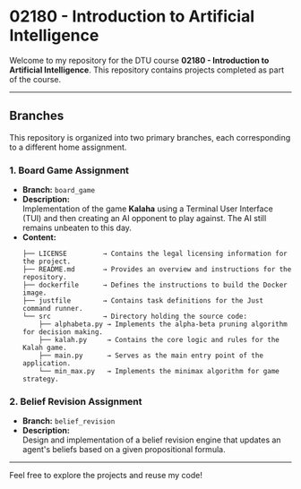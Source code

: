 # 02180 - Introduction to Artificial Intelligence

Welcome to my repository for the DTU course **02180 - Introduction to Artificial Intelligence**. This repository contains projects completed as part of the course.

---

## Branches

This repository is organized into two primary branches, each corresponding to a different home assignment.

### 1. Board Game Assignment
- **Branch:** `board_game`
- **Description:**  
    Implementation of the game **Kalaha** using a Terminal User Interface (TUI) and then creating an AI opponent to play against. The AI still remains unbeaten to this day.
- **Content:**
    ```
    ├── LICENSE         → Contains the legal licensing information for the project.
    ├── README.md       → Provides an overview and instructions for the repository.
    ├── dockerfile      → Defines the instructions to build the Docker image.
    ├── justfile        → Contains task definitions for the Just command runner.
    └── src             → Directory holding the source code:
        ├── alphabeta.py → Implements the alpha-beta pruning algorithm for decision making.
        ├── kalah.py     → Contains the core logic and rules for the Kalah game.
        ├── main.py      → Serves as the main entry point of the application.
        └── min_max.py   → Implements the minimax algorithm for game strategy.
    ```
### 2. Belief Revision Assignment
- **Branch:** `belief_revision`
- **Description:**  
    Design and implementation of a belief revision engine that updates an agent's beliefs based on a given propositional formula.

---

Feel free to explore the projects and reuse my code!
